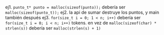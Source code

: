 ej1. `punto_t* punto = malloc(sizeof(punto));` debería ser `malloc(sizeof(punto_t));`
ej2. la api de sumar destruye los puntos, y main también después
ej3. `for(size_t i = 0; 1 < n; i++)` debería ser `for(size_t i = 0; i < n; i++)`
tokens. en vez de `malloc(sizeof(char) * strlen(s))` debería ser `malloc(strlen(s) + 1)`